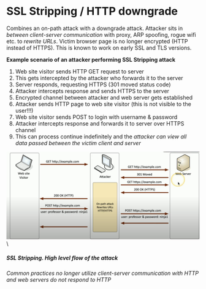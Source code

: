 # SSL Stripping / HTTP downgrade

Combines an on-path attack with a downgrade attack. Attacker sits in *between client-server communication* with proxy, ARP spoofing, rogue wifi etc. to *rewrite URLs*. Victim browser page is no longer encrypted (HTTP instead of HTTPS). This is known to work on early SSL and TLS versions. 

**Example scenario of an attacker performing SSL Stripping attack**

1. Web site visitor sends HTTP GET request to server
2. This gets intercepted by the attacker who forwards it to the server
3. Server responds, requesting HTTPS (301 moved status code)
4. Attacker intercepts response and sends HTTPS to the server
5. Encrypted channel between attacker and web server gets established
6. Attacker sends HTTP page to web site visitor (this is not visible to the user!!!)
7. Web site visitor sends POST to login with username & password
8. Attacker intercepts response and forwards it to server over HTTPS channel
9. This can process continue indefinitely and the *attacker can view all data passed between the victim client and server*

<img src="assets/SSL_stripping.png" alt="SSL Stripping" width="700"/>\

##### *SSL Stripping*. High level flow of the attack

*Common practices no longer utilize client-server communication with HTTP and web servers do not respond to HTTP*